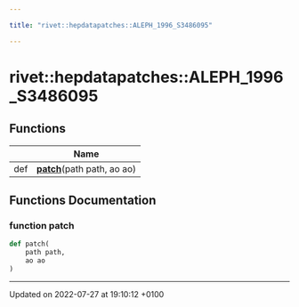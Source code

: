 ```yaml
---

title: "rivet::hepdatapatches::ALEPH_1996_S3486095"

---
```


# rivet::hepdatapatches::ALEPH_1996_S3486095



## Functions

|                | Name           |
| -------------- | -------------- |
| def | **[patch](http://example.org/namespaces/namespacerivet_1_1hepdatapatches_1_1aleph__1996__s3486095/#function-patch)**(path path, ao ao) |


## Functions Documentation

### function patch

```python
def patch(
    path path,
    ao ao
)
```






-------------------------------

Updated on 2022-07-27 at 19:10:12 +0100